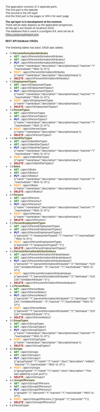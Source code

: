 



The appication consists of 3 seperate parts.<br/>
The first part is the website<br/>
The second is the API layer<br/>
And the third part is the pages or SPA's for each page<br/>




<body style="font-size:8px;">
    <div class="row"><b>The api layer is in development at the moment.</b></div>
    <div class="row">There will be daily deploys as the application progresses.</div>
    <div class="row">All the api's are tested on localhost:3000.</div>
    <div class="row">The database that is used is a postgres 9.6, and can be at <a href="https://www.postgresql.org/">https://www.postgresql.org/</a></div>
    <div class="row">
        <h4>REST API Database CRUDs</h4>
    </div>
    <div class="row">The following tables has basic CRUD apis added.</div>
    <ul>
        <li>1.1.<span style="color:#424005;font-weight:bold;">PersonInformationAttributes</span>
            <ul>
                <li><span style="color:darkgreen;font-weight:bold;">GET : </span>/api/v1/PersonInformationAttributes</li>
                <li><span style="color:darkgreen;font-weight:bold;">GET : </span>/api/v1/PersonInformationAttributes/1</li>
                <li><span style="color:darkblue;font-weight:bold;">PUT : </span>/api/v1/PersonInformationAttributes/1 [{"name":"nameValue","description":"descriptionValue","inactive":"1","inactiveDate":"1900-12-31"}]</li>
                <li><span style="color:darkorange;font-weight:bold;">POST : </span>/api/v1/PersonInformationAttributes [{"name":"nameValue","description":"descriptionValue"}]</li>
                <li><span style="color:darkred;font-weight:bold;">DELETE : </span>/api/v1/PersonInformationAttributes/1</li>
            </ul>
        </li>
        <li>1.2.<span style="color:#424005;font-weight:bold;">EmploymentTypes</span>
            <ul>
                <li><span style="color:darkgreen;font-weight:bold;">GET : </span>/api/v1/EmploymentTypes</li>
                <li><span style="color:darkgreen;font-weight:bold;">GET : </span>/api/v1/EmploymentTypes/1</li>
                <li><span style="color:darkblue;font-weight:bold;">PUT : </span>/api/v1/EmploymentTypes/1 [{"name":"nameValue","description":"descriptionValue","inactive":"1","inactiveDate":"1900-12-31"}]</li>
                <li><span style="color:darkorange;font-weight:bold;">POST : </span>/api/v1/EmploymentTypes [{"name":"nameValue","description":"descriptionValue"}]</li>
                <li><span style="color:darkred;font-weight:bold;">DELETE : </span>/api/v1/EmploymentTypes/1</li>
            </ul>
        </li>
        <li>1.3.<span style="color:#424005;font-weight:bold;">PersonTypes</span>
            <ul>
                <li><span style="color:darkgreen;font-weight:bold;">GET : </span>/api/v1/PersonTypes</li>
                <li><span style="color:darkgreen;font-weight:bold;">GET : </span>/api/v1/PersonTypes/1</li>
                <li><span style="color:darkblue;font-weight:bold;">PUT : </span>/api/v1/PersonTypes/1 [{"name":"nameValue","description":"descriptionValue","inactive":"1","inactiveDate":"1900-12-31"}]</li>
                <li><span style="color:darkorange;font-weight:bold;">POST : </span>/api/v1/PersonTypes [{"name":"nameValue","description":"descriptionValue"}]</li>
                <li><span style="color:darkred;font-weight:bold;">DELETE : </span>/api/v1/PersonTypes/1</li>
            </ul>
        </li>
        <li>1.4.<span style="color:#424005;font-weight:bold;">IdentifierTypes</span>
            <ul>
                <li><span style="color:darkgreen;font-weight:bold;">GET : </span>/api/v1/IdentifierTypes</li>
                <li><span style="color:darkgreen;font-weight:bold;">GET : </span>/api/v1/IdentifierTypes/1</li>
                <li><span style="color:darkblue;font-weight:bold;">PUT : </span>/api/v1/IdentifierTypes/1 [{"name":"nameValue","description":"descriptionValue","inactive":"1","inactiveDate":"1900-12-31"}]</li>
                <li><span style="color:darkorange;font-weight:bold;">POST : </span>/api/v1/IdentifierTypes [{"name":"nameValue","description":"descriptionValue"}]</li>
                <li><span style="color:darkred;font-weight:bold;">DELETE : </span>/api/v1/IdentifierTypes/1</li>
            </ul>
        </li>
        <li>1.5.<span style="color:#424005;font-weight:bold;">Roles</span>
            <ul>
                <li><span style="color:darkgreen;font-weight:bold;">GET : </span>/api/v1/Roles</li>
                <li><span style="color:darkgreen;font-weight:bold;">GET : </span>/api/v1/Roles/1</li>
                <li><span style="color:darkblue;font-weight:bold;">PUT : </span>/api/v1/Roles/1 [{"name":"nameValue","description":"descriptionValue","inactive":"1","inactiveDate":"1900-12-31"}]</li>
                <li><span style="color:darkorange;font-weight:bold;">POST : </span>/api/v1/Roles [{"name":"nameValue","description":"descriptionValue"}]</li>
                <li><span style="color:darkred;font-weight:bold;">DELETE : </span>/api/v1/Roles/1</li>
            </ul>
        </li>
        <li>2.1.<span style="color:#424005;font-weight:bold;">Persons</span>
            <ul>
                <li><span style="color:darkgreen;font-weight:bold;">GET : </span>/api/v1/Persons</li>
                <li><span style="color:darkgreen;font-weight:bold;">GET : </span>/api/v1/Persons/1</li>
                <li><span style="color:darkblue;font-weight:bold;">PUT : </span>/api/v1/Persons/1 [{"name":"nameValue","description":"descriptionValue","inactive":"1","inactiveDate":"1900-12-31"}]</li>
                <li><span style="color:darkorange;font-weight:bold;">POST : </span>/api/v1/Persons [{"name":"nameValue","description":"descriptionValue"}]</li>
                <li><span style="color:darkred;font-weight:bold;">DELETE : </span>/api/v1/Persons/1</li>
            </ul>
        </li>
        <li>2.2.<span style="color:#424005;font-weight:bold;">PersonEmploymentTypes</span>
            <ul>
                <li><span style="color:darkgreen;font-weight:bold;">GET : </span>/api/v1/PersonEmploymentTypes</li>
                <li><span style="color:darkgreen;font-weight:bold;">GET : </span>/api/v1/PersonEmploymentTypes/1</li>
                <li><span style="color:darkblue;font-weight:bold;">PUT : </span>/api/v1/PersonEmploymentTypes/1 [{"personId":"1","employmentTypeId":"1","inactive":"1","inactiveDate":"1900-12-31"}]</li>
                <li><span style="color:darkorange;font-weight:bold;">POST : </span>/api/v1/PersonEmploymentTypes [{"personId":"1","employmentTypeId":"1"}]</li>
                <li><span style="color:darkred;font-weight:bold;">DELETE : </span>/api/v1/PersonEmploymentTypes/1</li>
            </ul>
        </li>
        <li>2.3.<span style="color:#424005;font-weight:bold;">PersonInformationAttributeValues</span>
            <ul>
                <li><span style="color:darkgreen;font-weight:bold;">GET : </span>/api/v1/PersonInformationAttributeValues</li>
                <li><span style="color:darkgreen;font-weight:bold;">GET : </span>/api/v1/PersonInformationAttributeValues/1</li>
                <li><span style="color:darkblue;font-weight:bold;">PUT : </span>/api/v1/PersonInformationAttributeValues/1 [{"personId":"1","personInformationAttributeId":"2","itemValue":"1231234","isHiddenAttribute":
                    "0","inactive":"1","inactiveDate":"1900-12-31"}]
                </li>
                <li><span style="color:darkorange;font-weight:bold;">POST : </span>/api/v1/PersonInformationAttributeValues [{"personId":"1","personInformationAttributeId":"2","itemValue":"1231234","isHiddenAttribute":"0"}]</li>
                <li><span style="color:darkred;font-weight:bold;">DELETE : </span>/api/v1/PersonInformationAttributeValues/1</li>
            </ul>
        </li>
        <li>2.4.<span style="color:#424005;font-weight:bold;">PersonRoles</span>
            <ul>
                <li><span style="color:darkgreen;font-weight:bold;">GET : </span>/api/v1/PersonRoles</li>
                <li><span style="color:darkgreen;font-weight:bold;">GET : </span>/api/v1/PersonRoles/1</li>
                <li><span style="color:darkblue;font-weight:bold;">PUT : </span>/api/v1/PersonRoles/1 [{"personId":"1","personInformationAttributeId":"2","itemValue":"1231234","isHiddenAttribute":
                    "0","inactive":"1","inactiveDate":"1900-12-31"}]
                </li>
                <li><span style="color:darkorange;font-weight:bold;">POST : </span>/api/v1/PersonRoles [{"personId":"1","personInformationAttributeId":"2","itemValue":"1231234","isHiddenAttribute":"0"}]</li>
                <li><span style="color:darkred;font-weight:bold;">DELETE : </span>/api/v1/PersonRoles/1</li>
            </ul>
        </li>
        <li>3.1.<span style="color:#424005;font-weight:bold;">GroupTypes</span>
            <ul>
                <li><span style="color:darkgreen;font-weight:bold;">GET : </span>/api/v1/GroupTypes</li>
                <li><span style="color:darkgreen;font-weight:bold;">GET : </span>/api/v1/GroupTypes/1</li>
                <li><span style="color:darkblue;font-weight:bold;">PUT : </span>/api/v1/GroupTypes/1 [{"name":"nameValue","description":"descriptionValue","inactive":"1","inactiveDate":"1900-12-31"}]</li>
                <li><span style="color:darkorange;font-weight:bold;">POST : </span>/api/v1/GroupTypes [{"name":"nameValue","description":"descriptionValue"}]</li>
                <li><span style="color:darkred;font-weight:bold;">DELETE : </span>/api/v1/GroupTypes/1</li>
            </ul>
        </li>
        <li>4.1.<span style="color:#424005;font-weight:bold;">Groups</span>
            <ul>
                <li><span style="color:darkgreen;font-weight:bold;">GET : </span>/api/v1/Groups</li>
                <li><span style="color:darkgreen;font-weight:bold;">GET : </span>/api/v1/Groups/1</li>
                <li><span style="color:darkblue;font-weight:bold;">PUT : </span>/api/v1/Groups/1 [{"groupTypeId":"1","roleId":"1","name":"JSon","description":"edited","inactive":"1","inactiveDate":"1900-12-31"}]</li>
                <li><span style="color:darkorange;font-weight:bold;">POST : </span>/api/v1/Groups [{"groupTypeId":"1","roleId":"1","name":"JSon","description":"This
                    was added by a json post"}]</li>
                <li><span style="color:darkred;font-weight:bold;">DELETE : </span>/api/v1/Groups/1</li>
            </ul>
        </li>
        <li>4.2.<span style="color:#424005;font-weight:bold;">GroupOfPersons</span>
            <ul>
                <li><span style="color:darkgreen;font-weight:bold;">GET : </span>/api/v1/GroupOfPersons</li>
                <li><span style="color:darkgreen;font-weight:bold;">GET : </span>/api/v1/GroupOfPersons/1</li>
                <li><span style="color:darkblue;font-weight:bold;">PUT : </span>/api/v1/GroupOfPersons/1 [{"groupId":"2","personId":"1","inactive":"1","inactiveDate":"1900-12-31"}]</li>
                <li><span style="color:darkorange;font-weight:bold;">POST : </span>/api/v1/GroupOfPersons [{"groupId":"2","personId":"1"}]</li>
                <li><span style="color:darkred;font-weight:bold;">DELETE : </span>/api/v1/GroupOfPersons/1</li>
            </ul>
        </li>
        <li>5.4.PeriodTypes</li>
    </ul>
</body>
